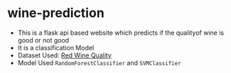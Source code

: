 # wine-prediction
- This is a flask api based website which predicts if the qualityof wine is good or not good
- It is a classification Model
- Dataset Used: <a href='https://www.kaggle.com/datasets/uciml/red-wine-quality-cortez-et-al-2009/code?datasetId=4458&sortBy=voteCount'>Red Wine Quality</a>
- Model Used `RandomForestClassifier` and `SVMClassifier`
